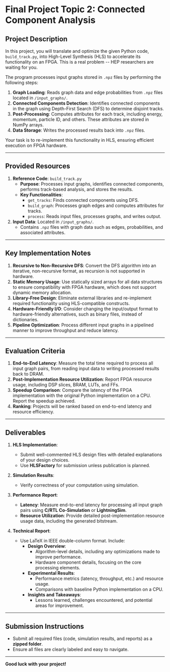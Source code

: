 # Final Project Topic 2: Connected Component Analysis

## Project Description
In this project, you will translate and optimize the given Python code, `build_track.py`, into High-Level Synthesis (HLS) to accelerate its functionality on an FPGA. This is a real problem -- HEP researchers are waiting for you.


The program processes input graphs stored in `.npz` files by performing the following steps:

1. **Graph Loading**: Reads graph data and edge probabilities from `.npz` files located in `/input_graphs/`.
2. **Connected Components Detection**: Identifies connected components in the graph using Depth-First Search (DFS) to determine disjoint tracks.
3. **Post-Processing**: Computes attributes for each track, including energy, momentum, particle ID, and others. These attributes are stored in NumPy arrays.
4. **Data Storage**: Writes the processed results back into `.npz` files.

Your task is to re-implement this functionality in HLS, ensuring efficient execution on FPGA hardware.

---

## Provided Resources
1. **Reference Code**: `build_track.py`
   - **Purpose**: Processes input graphs, identifies connected components, performs track-based analysis, and stores the results.
   - **Key Functionalities**:
     - `get_tracks`: Finds connected components using DFS.
     - `build_graph`: Processes graph edges and computes attributes for tracks.
     - `process`: Reads input files, processes graphs, and writes output.
2. **Input Data**: Located in `/input_graphs/`.
   - Contains `.npz` files with graph data such as edges, probabilities, and associated attributes.

---

## Key Implementation Notes
1. **Recursive to Non-Recursive DFS**: Convert the DFS algorithm into an iterative, non-recursive format, as recursion is not supported in hardware.
2. **Static Memory Usage**: Use statically sized arrays for all data structures to ensure compatibility with FPGA hardware, which does not support dynamic memory allocation.
3. **Library-Free Design**: Eliminate external libraries and re-implement required functionality using HLS-compatible constructs.
4. **Hardware-Friendly I/O**: Consider changing the input/output format to hardware-friendly alternatives, such as binary files, instead of dictionaries.
5. **Pipeline Optimization**: Process different input graphs in a pipelined manner to improve throughput and reduce latency.

---

## Evaluation Criteria
1. **End-to-End Latency**: Measure the total time required to process all input graph pairs, from reading input data to writing processed results back to DRAM.
2. **Post-Implementation Resource Utilization**: Report FPGA resource usage, including DSP slices, BRAM, LUTs, and FFs.
3. **Speedup Comparison**: Compare the latency of the FPGA implementation with the original Python implementation on a CPU. Report the speedup achieved.
4. **Ranking**: Projects will be ranked based on end-to-end latency and resource efficiency.

---

## Deliverables
1. **HLS Implementation**:
   - Submit well-commented HLS design files with detailed explanations of your design choices.
   - Use **HLSFactory** for submission unless publication is planned.

2. **Simulation Results**:
   - Verify correctness of your computation using simulation.

3. **Performance Report**:
   - **Latency**: Measure end-to-end latency for processing all input graph pairs using **C/RTL Co-Simulation** or **LightningSim**.
   - **Resource Utilization**: Provide detailed post-implementation resource usage data, including the generated bitstream.

4. **Technical Report**:
   - Use LaTeX in IEEE double-column format. Include:
     - **Design Overview**:
       - Algorithm-level details, including any optimizations made to improve performance.
       - Hardware component details, focusing on the core processing elements.
     - **Experimental Results**:
       - Performance metrics (latency, throughput, etc.) and resource usage.
       - Comparisons with baseline Python implementation on a CPU.
     - **Insights and Takeaways**:
       - Lessons learned, challenges encountered, and potential areas for improvement.

---

## Submission Instructions
- Submit all required files (code, simulation results, and reports) as a **zipped folder**.
- Ensure all files are clearly labeled and easy to navigate.

---

**Good luck with your project!**
